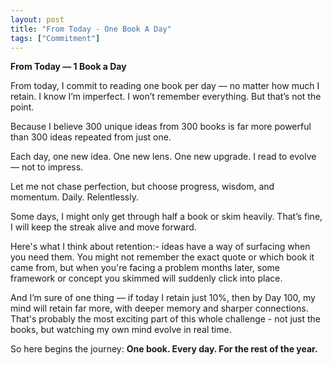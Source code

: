 ```yaml
---
layout: post
title: "From Today - One Book A Day"
tags: ["Commitment"]
---
```


**From Today — 1 Book a Day**

From today, I commit to reading one book per day — no matter how much I retain.
I know I’m imperfect. I won’t remember everything. But that’s not the point.

Because I believe 300 unique ideas from 300 books
is far more powerful than 300 ideas repeated from just one.

Each day, one new idea. One new lens. One new upgrade.
I read to evolve — not to impress.

Let me not chase perfection, but choose progress, wisdom, and momentum.
Daily. Relentlessly.

Some days, I might only get through half a book or skim heavily. That’s fine, I will keep the streak alive and move forward.

Here's what I think about retention:- ideas have a way of surfacing when you need them. You might not remember the exact quote or which book it came from, but when you're facing a problem months later, some framework or concept you skimmed will suddenly click into place.

And I’m sure of one thing — if today I retain just 10%,
then by Day 100, my mind will retain far more, with deeper memory and sharper connections.
That's probably the most exciting part of this whole challenge - not just the books, but watching my own mind evolve in real time.

So here begins the journey:
**One book. Every day. For the rest of the year.**

